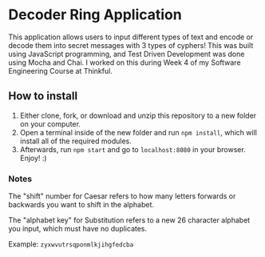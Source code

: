 # Decoder Ring Application
This application allows users to input different types of text and encode or decode them into secret messages with 3 types of cyphers!
This was built using JavaScript programming, and Test Driven Development was done using Mocha and Chai. I worked on this during Week 4 of my Software Engineering Course at Thinkful.

## How to install
1. Either clone, fork, or download and unzip this repository to a new folder on your computer.
2. Open a terminal inside of the new folder and run `npm install`, which will install all of the required modules.
3. Afterwards, run `npm start` and go to `localhost:8080` in your browser. Enjoy! :)

### Notes
The "shift" number for Caesar refers to how many letters forwards or backwards you want to shift in the alphabet.

The "alphabet key" for Substitution refers to a new 26 character alphabet you input, which must have no duplicates.

Example: `zyxwvutrsqponmlkjihgfedcba`
